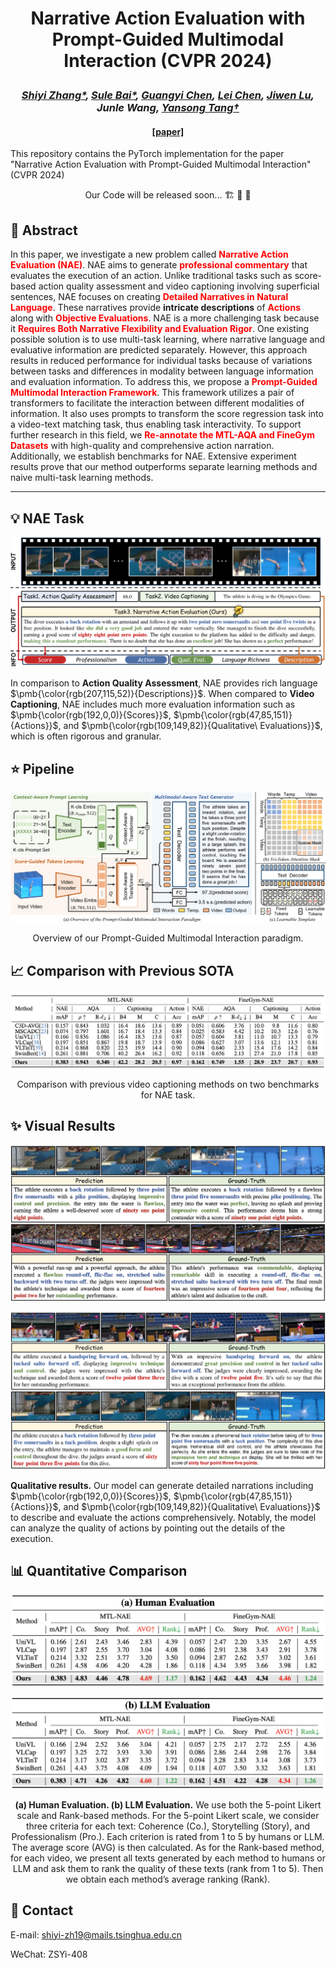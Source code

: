 # <p align="center">Narrative Action Evaluation with Prompt-Guided Multimodal Interaction (CVPR 2024)</p>

### <p align="center">*[Shiyi Zhang\*](https://shiyi-zh0408.github.io/), [Sule Bai\*](https://sulebai.github.io/), [Guangyi Chen](https://chengy12.github.io/), [Lei Chen](http://ivg.au.tsinghua.edu.cn/people/Lei_Chen/), [Jiwen Lu](http://ivg.au.tsinghua.edu.cn/Jiwen_Lu/), Junle Wang, [Yansong Tang†](https://andytang15.github.io/)*</p>

#### <center>[[paper]]() </center>

This repository contains the PyTorch implementation for the paper "Narrative Action Evaluation with Prompt-Guided Multimodal Interaction" (CVPR 2024)

<p align="center"> Our Code will be released soon... 🏗️ 🚧 🔨</p>

## :paperclip: Abstract

In this paper, we investigate a new problem called <font color=red>**Narrative Action Evaluation (NAE)**</font>. NAE aims to generate <font color=red>**professional commentary**</font> that evaluates the execution of an action. Unlike traditional tasks such as score-based action quality assessment and video captioning involving superficial sentences, NAE focuses on creating <font color=red>**Detailed Narratives in Natural Language**</font>. These narratives provide **intricate descriptions** of <font color=red>**Actions**</font> along with <font color=red>**Objective Evaluations**</font>. NAE is a more challenging task because it <font color=red>**Requires Both Narrative Flexibility and Evaluation Rigor**</font>. One existing possible solution is to use multi-task learning, where narrative language and evaluative information are predicted separately. However, this approach results in reduced performance for individual tasks because of variations between tasks and differences in modality between language information and evaluation information. To address this, we propose a <font color=red>**Prompt-Guided Multimodal Interaction Framework**</font>. This framework utilizes a pair of transformers to facilitate the interaction between different modalities of information. It also uses prompts to transform the score regression task into a video-text matching task, thus enabling task interactivity. To support further research in this field, we <font color=red>**Re-annotate the MTL-AQA and FineGym Datasets**</font> with high-quality and comprehensive action narration. Additionally, we establish benchmarks for NAE. Extensive experiment results prove that our method outperforms separate learning methods and naive multi-task learning methods.

---

## 💡 NAE Task

<img src="./assets/NAE.pdf" style="zoom:150%;" />

In comparison to **Action Quality Assessment**, NAE provides rich language $\pmb{\color{rgb(207,115,52)}{Descriptions}}$. When compared to **Video Captioning**, NAE includes much more evaluation information such as $\pmb{\color{rgb(192,0,0)}{Scores}}$, $\pmb{\color{rgb(47,85,151)}{Actions}}$, and $\pmb{\color{rgb(109,149,82)}{Qualitative\ Evaluations}}$, which is often rigorous and granular.

## ⭐️ Pipeline

 ![](./assets/pipeline.png)

<p align="center">Overview of our Prompt-Guided Multimodal Interaction paradigm. </p>

## :chart_with_upwards_trend: Comparison with Previous SOTA

<img src="./assets/comparison.png" alt="1" style="zoom:150%;" />

<p align="center">Comparison with previous video captioning methods on two benchmarks for NAE task.</p>

## :sparkles: Visual Results

![](./assets/visual1.png)

<img src="./assets/visual2.pdf" style="zoom:150%;" />

**Qualitative results.** Our model can generate detailed narrations including $\pmb{\color{rgb(192,0,0)}{Scores}}$, $\pmb{\color{rgb(47,85,151)}{Actions}}$, and $\pmb{\color{rgb(109,149,82)}{Qualitative\ Evaluations}}$ to describe and evaluate the actions comprehensively. Notably, the model can analyze the quality of actions by pointing out the details of the execution.

## :bar_chart: Quantitative Comparison



![](./assets/human.png)

![](./assets/llm.png)

<p align="center"><b>(a) Human Evaluation. (b) LLM Evaluation.</b> We use both the 5-point Likert scale and Rank-based methods. For the 5-point Likert scale, we consider three criteria for each text: Coherence (Co.), Storytelling (Story), and Professionalism (Pro.). Each criterion is rated from 1 to 5 by humans or LLM. The average score (AVG) is then calculated. As for the Rank-based method, for each video, we present all texts generated by each method to humans or LLM and ask them to rank the quality of these texts (rank from 1 to 5). Then we obtain each method’s average ranking (Rank).</p>

## 📧 **Contact**

E-mail:  [shiyi-zh19@mails.tsinghua.edu.cn](mailto:shiyi-zh19@mails.tsinghua.edu.cn)

WeChat: ZSYi-408
